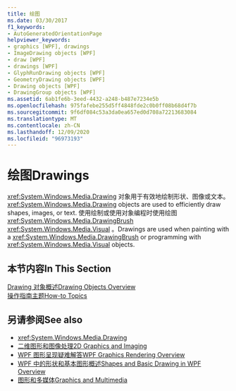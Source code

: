 ```yaml
---
title: 绘图
ms.date: 03/30/2017
f1_keywords:
- AutoGeneratedOrientationPage
helpviewer_keywords:
- graphics [WPF], drawings
- ImageDrawing objects [WPF]
- draw [WPF]
- drawings [WPF]
- GlyphRunDrawing objects [WPF]
- GeometryDrawing objects [WPF]
- Drawing objects [WPF]
- DrawingGroup objects [WPF]
ms.assetid: 6ab1fe6b-3eed-4432-a248-b487e7234e5b
ms.openlocfilehash: 975fafebe255d5ff4848fde2c0b0ff08b68d4f7b
ms.sourcegitcommit: 9f6df084c53a3da0ea657ed0d708a72213683084
ms.translationtype: MT
ms.contentlocale: zh-CN
ms.lasthandoff: 12/09/2020
ms.locfileid: "96973193"
---
```

# <a name="drawings"></a><span data-ttu-id="b12a7-102">绘图</span><span class="sxs-lookup"><span data-stu-id="b12a7-102">Drawings</span></span>
<span data-ttu-id="b12a7-103"><xref:System.Windows.Media.Drawing> 对象用于有效地绘制形状、图像或文本。</span><span class="sxs-lookup"><span data-stu-id="b12a7-103"><xref:System.Windows.Media.Drawing> objects are used to efficiently draw shapes, images, or text.</span></span> <span data-ttu-id="b12a7-104">使用绘制或使用对象编程时使用绘图 <xref:System.Windows.Media.DrawingBrush> <xref:System.Windows.Media.Visual> 。</span><span class="sxs-lookup"><span data-stu-id="b12a7-104">Drawings are used when painting with a <xref:System.Windows.Media.DrawingBrush> or programming with <xref:System.Windows.Media.Visual> objects.</span></span>  
  
## <a name="in-this-section"></a><span data-ttu-id="b12a7-105">本节内容</span><span class="sxs-lookup"><span data-stu-id="b12a7-105">In This Section</span></span>  
 [<span data-ttu-id="b12a7-106">Drawing 对象概述</span><span class="sxs-lookup"><span data-stu-id="b12a7-106">Drawing Objects Overview</span></span>](drawing-objects-overview.md)  
  [<span data-ttu-id="b12a7-107">操作指南主题</span><span class="sxs-lookup"><span data-stu-id="b12a7-107">How-to Topics</span></span>](drawings-how-to-topics.md)  
  
## <a name="see-also"></a><span data-ttu-id="b12a7-108">另请参阅</span><span class="sxs-lookup"><span data-stu-id="b12a7-108">See also</span></span>

- <xref:System.Windows.Media.Drawing>
- [<span data-ttu-id="b12a7-109">二维图形和图像处理</span><span class="sxs-lookup"><span data-stu-id="b12a7-109">2D Graphics and Imaging</span></span>](../advanced/optimizing-performance-2d-graphics-and-imaging.md)
- [<span data-ttu-id="b12a7-110">WPF 图形呈现疑难解答</span><span class="sxs-lookup"><span data-stu-id="b12a7-110">WPF Graphics Rendering Overview</span></span>](wpf-graphics-rendering-overview.md)
- [<span data-ttu-id="b12a7-111">WPF 中的形状和基本图形概述</span><span class="sxs-lookup"><span data-stu-id="b12a7-111">Shapes and Basic Drawing in WPF Overview</span></span>](shapes-and-basic-drawing-in-wpf-overview.md)
- [<span data-ttu-id="b12a7-112">图形和多媒体</span><span class="sxs-lookup"><span data-stu-id="b12a7-112">Graphics and Multimedia</span></span>](index.md)
